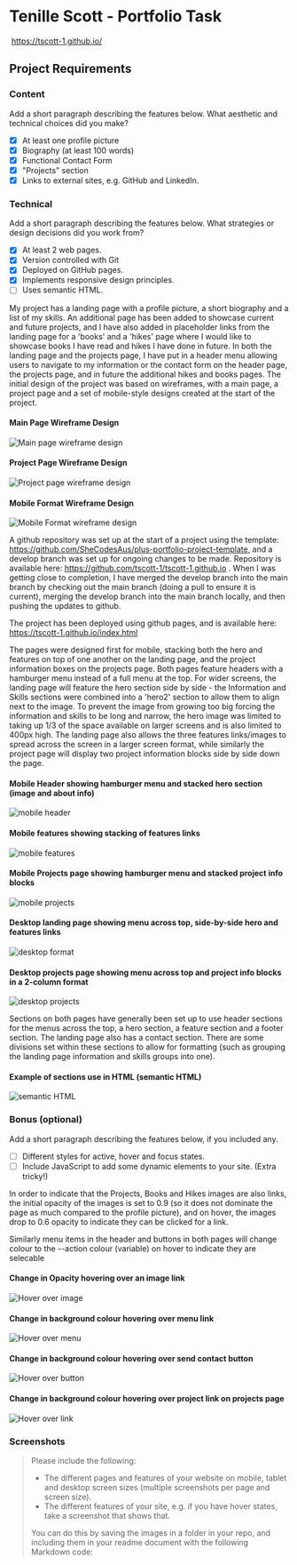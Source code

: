 #  Tenille Scott - Portfolio Task
​
https://tscott-1.github.io/
​
## Project Requirements

### Content
 Add a short paragraph describing the features below. What aesthetic and technical choices did you make? 
- [x] At least one profile picture
- [x] Biography (at least 100 words)
- [x] Functional Contact Form
- [x] "Projects" section
- [x] Links to external sites, e.g. GitHub and LinkedIn.
​
### Technical
 Add a short paragraph describing the features below. What strategies or design decisions did you work from? 
- [x] At least 2 web pages.
- [x] Version controlled with Git
- [x] Deployed on GitHub pages.
- [x] Implements responsive design principles.
- [ ] Uses semantic HTML.

My project has a landing page with a profile picture, a short biography and a list of my skills. An additional page has been added to showcase current and future projects, and I have also added in placeholder links from the landing page for a 'books' and a 'hikes' page where I would like to showcase books I have read and hikes I have done in future.  In both the landing page and the projects page, I have put in a header menu allowing users to navigate to my information or the contact form on the header page, the projects page, and in future the additional hikes and books pages. The initial design of the project was based on wireframes, with a main page, a project page and a set of mobile-style designs created at the start of the project. 
#### Main Page Wireframe Design
![Main page wireframe design](./screenshots/wireframeMain.jpg)
#### Project Page Wireframe Design
![Project page wireframe design](./screenshots/wireframeProj.jpg)
#### Mobile Format Wireframe Design
![Mobile Format wireframe design](./screenshots/wireframeMobile.jpg)

A github repository was set up at the start of a project using the template: https://github.com/SheCodesAus/plus-portfolio-project-template, and a develop branch was set up for ongoing changes to be made. Repository is available here: https://github.com/tscott-1/tscott-1.github.io . When I was getting close to completion, I have merged the develop branch into the main branch by checking out the main branch (doing a pull to ensure it is current), merging the develop branch into the main branch locally, and then pushing the updates to github.

The project has been deployed using github pages, and is available here: https://tscott-1.github.io/index.html

The pages were designed first for mobile, stacking both the hero and features on top of one another on the landing page, and the project information boxes on the projects page.  Both pages feature headers with a hamburger menu instead of a full menu at the top. For wider screens, the landing page will feature the hero section side by side - the Information and Skills sections were combined into a 'hero2' section to allow them to align next to the image. To prevent the image from growing too big forcing the information and skills to be long and narrow, the hero image was limited to taking up 1/3 of the space available on larger screens and is also limited to 400px high.  The landing page also allows the three features links/images to spread across the screen in a larger screen format, while similarly the project page will display two project information blocks side by side down the page.


#### Mobile Header showing hamburger menu and stacked hero section (image and about info)
![mobile header](./screenshots/mobile_header.png)
#### Mobile features showing stacking of features links
![mobile features](./screenshots/mobile_features.png)
#### Mobile Projects page showing hamburger menu and stacked project info blocks
![mobile projects](./screenshots/mobile_projects.png)
#### Desktop landing page showing menu across top, side-by-side hero and features links
![desktop format](./screenshots/desktop_header_features.png)
#### Desktop projects page showing menu across top and project info blocks in a 2-column format
![desktop projects](./screenshots/desktop_projects.png)


Sections on both pages have generally been set up to use header sections for the menus across the top, a hero section, a feature section and a footer section.  The landing page also has a contact section.  There are some divisions set within these sections to allow for formatting (such as grouping the landing page information and skills groups into one).

#### Example of sections use in HTML (semantic HTML)
![semantic HTML](./screenshots/HTML_sections.png)

### Bonus (optional)
 Add a short paragraph describing the features below, if you included any. 
- [ ] Different styles for active, hover and focus states.
- [ ] Include JavaScript to add some dynamic elements to your site. (Extra tricky!)

In order to indicate that the Projects, Books and Hikes images are also links, the initial opacity of the images is set to 0.9 (so it does not dominate the page as much compared to the profile picture), and on hover, the images drop to 0.6 opacity to indicate they can be clicked for a link.

Similarly menu items in the header and buttons in both pages will change colour to the --action colour (variable) on hover to indicate they are selecable

#### Change in Opacity hovering over an image link
![Hover over image](./screenshots/Hover_over_books_link.png)
#### Change in background colour hovering over menu link
![Hover over menu](./screenshots/hover_over_home_link.png)
#### Change in background colour hovering over send contact button
![Hover over button](./screenshots/Hover_over_button.png)
#### Change in background colour hovering over project link on projects page
![Hover over link](./screenshots/hover_over_project_link_2.png)
​
### Screenshots
> Please include the following:
> - The different pages and features of your website on mobile, tablet and desktop screen sizes (multiple screenshots per page and screen size).
> - The different features of your site, e.g. if you have hover states, take a screenshot that shows that.  
> 
> You can do this by saving the images in a folder in your repo, and including them in your readme document with the following Markdown code: 
